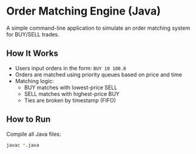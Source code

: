 # Order Matching Engine (Java)

A simple command-line application to simulate an order matching system for BUY/SELL trades.

## How It Works

- Users input orders in the form: `BUY 10 100.0`
- Orders are matched using priority queues based on price and time
- Matching logic:
  - BUY matches with lowest-price SELL
  - SELL matches with highest-price BUY
  - Ties are broken by timestamp (FIFO)

## How to Run

Compile all Java files:
```bash
javac *.java
